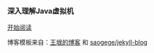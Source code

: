 ### 深入理解Java虚拟机

[开始阅读](http://onefengma.com/JVMDocs)


博客模板来自：[王垠的博客](http://www.yinwang.org/) 和 [saogege/jekyll-blog](https://github.com/saogege/jekyll-blog)

